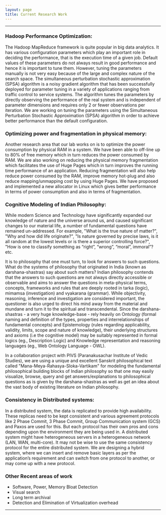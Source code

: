 ```yaml
---
layout: page
title: Current Research Work
---
```


***

### Hadoop Performance Optimization:
The Hadoop MapReduce framework is quite popular in big data analytics. It has various configuration parameters which play an important role in deciding the performance, that is the execution time of a given job. Default values of these parameters do not always result in good performance and hence it is important to tune them. However, tuning the parameters manually is not very easy because of the large and complex nature of the search space. The simultaneous perturbation stochastic approximation (SPSA) algorithm is a noisy gradient algorithm that has been successfully deployed for parameter tuning in a variety of applications ranging from traffic control to service systems. The algorithm tunes the parameters by directly observing the performance of the real system and is independent of parameter dimensions and requires only 2 or fewer observations per iteration. We are working on tuning the parameters using the Simultaneous Perturbation Stochastic Approximation (SPSA) algorithm in order to achieve better performance than the default configuration.

### Optimizing power and fragmentation in physical memory:
Another research area that our lab works on is to optimize the power consumption by physical RAM in a system. We have been able to off-line up to 80% of free memory which in turn reduces the power consumed by RAM. We are also working on reducing the physical memory fragmentation which facilitates the use of Huge Pages which in turn improves the running time performance of an application. Reducing fragmentation will also help reduce power consumed by the RAM, improve memory hot-plug and also reduce mapping/unmapping cost by using Huge Pages. We have proposed and implemented a new allocator in Linux which gives better performance in terms of power consumption and also in terms of fragmentation.

### Cognitive Modeling of Indian Philosophy:
While modern Science and Technology have significantly expanded our knowledge of nature and the universe around us, and caused significant changes to our material life, a number of fundamental questions have remained un-addressed. For example, "What is the true nature of matter?", "Why and how did life originate?", "Is nature governed by precise laws, is it all random at the lowest levels or is there a superior controlling force?", "How is one to classify something as “right”, “wrong”, “moral”, immoral”? etc. 

It is to philosophy that one must turn, to look for answers to such questions. What do the systems of  philosophy that originated in India (known as darshana-shastras) say about such matters? Indian philosophy contends that the answers to such questions are not always directly accessible or observable and aims to answer the questions in meta-physical terms, concepts, frameworks and rules that are deeply rooted in tarka (logic),  mimamsa (investigation) and vyakarana (grammar). While objectivity, reasoning, inference and investigation are considered important, the questioner is also urged to direct his mind away from the material and mundane and turn it to the spiritual and transcendental. Since the darshana-shastras - a very huge knowledge-base - rely heavily on Ontology (formal naming and definition of the types, properties and interrelationships of fundamental concepts) and Epistemology (rules regarding applicability, validity, limits, scope and nature of knowledge), their underlying structures and axioms (i.e the cognitive model) may be suitably represented in formal logics (eg., Description Logic) and Knowledge representation and reasoning languages (eg., Web Ontology Language - OWL). 

In a collaboration project with PIVS (Paranakusachar Institute of Vedic Studies), we are using a unique and excellent Sanskrit philosophical text called "Mana-Meya-Rahasya-Sloka-Vartikam" for modeling the fundamental philosophical building blocks of Indian philosophy so that one may easily visualize, browse, query and get answers/explanations to philosophical questions as is given by the darshana-shastras as well as get an idea about the vast body of existing literature on Indian philosophy.
              
### Consistency in Distributed systems:
In a distributed system, the data is replicated to provide high availability. These replicas need to be kept consistent and various agreement protocols like 2 Phase Commit, 3 Phase Commit, Group Communication system (GCS) and Paxos are used for this. But each protocol has their own pros and cons depending upon the environment they are being used in. A distributed system might have heterogeneous servers in a heterogeneous network (LAN, WAN, multi-core). It may not be wise to use the same consistency protocol for the entire distributed system. We are designing a hybrid system, where we can insert and remove basic layers as per the application’s requirement and can switch from one protocol to another, or may come up with a new protocol.

### Other Recent areas of work
* Software, Power, Memory Bloat Detection
* Visual search
* Long term archival​
* ​Detection and ​Elimination​ of ​Virtualization overhead ​

***
